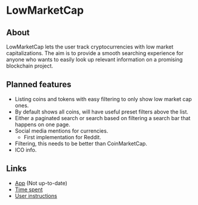 # LowMarketCap



## About

LowMarketCap lets the user track cryptocurrencies with low market capitalizations. The aim is to provide a smooth searching experience for anyone who wants to easily look up relevant information on a promising blockchain project.

## Planned features

* Listing coins and tokens with easy filtering to only show low market cap ones.
* By default shows all coins, will have useful preset filters above the list.
* Either a paginated search or search based on filtering a search bar that happens on one page.
* Social media mentions for currencies.
    * First implementation for Reddit.
* Filtering, this needs to be better than CoinMarketCap.
* ICO info.

## Links

* [App](https://gentle-refuge-15739.herokuapp.com/) (Not up-to-date)
* [Time spent](https://github.com/Koppari/lowmarketcap/blob/master/project/time_spent.md)
* [User instructions](https://github.com/Koppari/lowmarketcap/blob/master/project/user_instructions.md)
